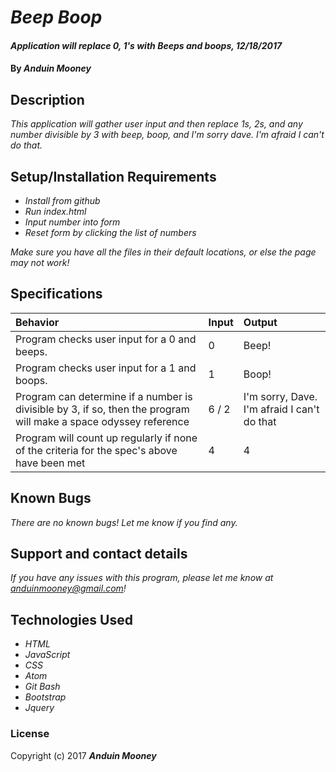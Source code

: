 # _Beep Boop_

#### _Application will replace 0, 1's with Beeps and boops, 12/18/2017_

#### By _**Anduin Mooney**_

## Description

_This application will gather user input and then replace 1s, 2s, and any number divisible by 3 with beep, boop, and I'm sorry dave. I'm afraid I can't do that._

## Setup/Installation Requirements

* _Install from github_
* _Run index.html_
* _Input number into form_
* _Reset form by clicking the list of numbers_


_Make sure you have all the files in their default locations, or else the page may not work!_

## Specifications
| Behavior | Input | Output |  
| :------------- | :------------- | :------------- |  
| Program checks user input for a 0 and beeps. | 0 | Beep! |  
| Program checks user input for a 1 and boops. | 1 | Boop! |  
| Program can determine if a number is divisible by 3, if so, then the program will make a space odyssey reference  | 6 / 2 | I'm sorry, Dave. I'm afraid I can't do that |  
| Program will count up regularly if none of the criteria for the spec's above have been met  | 4 | 4 |

## Known Bugs

_There are no known bugs! Let me know if you find any._

## Support and contact details

_If you have any issues with this program, please let me know at anduinmooney@gmail.com!_

## Technologies Used

* _HTML_
* _JavaScript_
* _CSS_
* _Atom_
* _Git Bash_
* _Bootstrap_
* _Jquery_

### License


Copyright (c) 2017 **_Anduin Mooney_**
